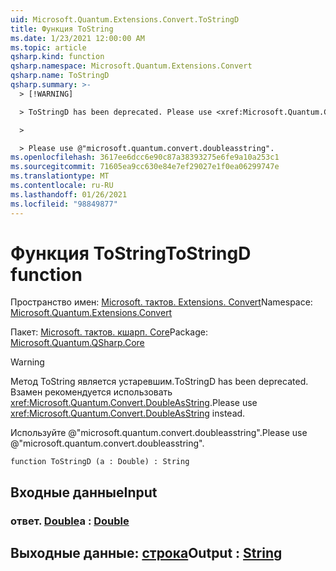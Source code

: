 ```yaml
---
uid: Microsoft.Quantum.Extensions.Convert.ToStringD
title: Функция ToString
ms.date: 1/23/2021 12:00:00 AM
ms.topic: article
qsharp.kind: function
qsharp.namespace: Microsoft.Quantum.Extensions.Convert
qsharp.name: ToStringD
qsharp.summary: >-
  > [!WARNING]

  > ToStringD has been deprecated. Please use <xref:Microsoft.Quantum.Convert.DoubleAsString> instead.

  >

  > Please use @"microsoft.quantum.convert.doubleasstring".
ms.openlocfilehash: 3617ee6dcc6e90c87a38393275e6fe9a10a253c1
ms.sourcegitcommit: 71605ea9cc630e84e7ef29027e1f0ea06299747e
ms.translationtype: MT
ms.contentlocale: ru-RU
ms.lasthandoff: 01/26/2021
ms.locfileid: "98849877"
---
```

# <a name="tostringd-function"></a><span data-ttu-id="91f18-102">Функция ToString</span><span class="sxs-lookup"><span data-stu-id="91f18-102">ToStringD function</span></span>

<span data-ttu-id="91f18-103">Пространство имен: [Microsoft. тактов. Extensions. Convert](xref:Microsoft.Quantum.Extensions.Convert)</span><span class="sxs-lookup"><span data-stu-id="91f18-103">Namespace: [Microsoft.Quantum.Extensions.Convert](xref:Microsoft.Quantum.Extensions.Convert)</span></span>

<span data-ttu-id="91f18-104">Пакет: [Microsoft. тактов. кшарп. Core](https://nuget.org/packages/Microsoft.Quantum.QSharp.Core)</span><span class="sxs-lookup"><span data-stu-id="91f18-104">Package: [Microsoft.Quantum.QSharp.Core](https://nuget.org/packages/Microsoft.Quantum.QSharp.Core)</span></span>


> [!WARNING]
> <span data-ttu-id="91f18-105">Метод ToString является устаревшим.</span><span class="sxs-lookup"><span data-stu-id="91f18-105">ToStringD has been deprecated.</span></span> <span data-ttu-id="91f18-106">Взамен рекомендуется использовать <xref:Microsoft.Quantum.Convert.DoubleAsString>.</span><span class="sxs-lookup"><span data-stu-id="91f18-106">Please use <xref:Microsoft.Quantum.Convert.DoubleAsString> instead.</span></span>
>
> <span data-ttu-id="91f18-107">Используйте @"microsoft.quantum.convert.doubleasstring".</span><span class="sxs-lookup"><span data-stu-id="91f18-107">Please use @"microsoft.quantum.convert.doubleasstring".</span></span>



```qsharp
function ToStringD (a : Double) : String
```


## <a name="input"></a><span data-ttu-id="91f18-108">Входные данные</span><span class="sxs-lookup"><span data-stu-id="91f18-108">Input</span></span>

### <a name="a--double"></a><span data-ttu-id="91f18-109">ответ. [Double](xref:microsoft.quantum.lang-ref.double)</span><span class="sxs-lookup"><span data-stu-id="91f18-109">a : [Double](xref:microsoft.quantum.lang-ref.double)</span></span>





## <a name="output--string"></a><span data-ttu-id="91f18-110">Выходные данные: [строка](xref:microsoft.quantum.lang-ref.string)</span><span class="sxs-lookup"><span data-stu-id="91f18-110">Output : [String](xref:microsoft.quantum.lang-ref.string)</span></span>

